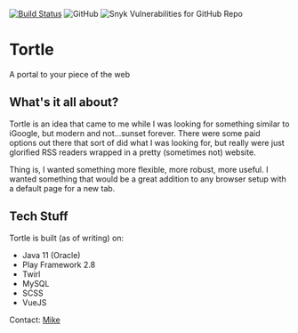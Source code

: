 [![Build Status](https://travis-ci.com/desertrat-io/tortle.svg?branch=master)](https://travis-ci.com/desertrat-io/tortle)
![GitHub](https://img.shields.io/github/license/desertrat-io/tortle)
![Snyk Vulnerabilities for GitHub Repo](https://img.shields.io/snyk/vulnerabilities/github/desertrat-io/tortle)


# Tortle

A portal to your piece of the web

## What's it all about?

Tortle is an idea that came to me while I was looking for something similar to iGoogle, but modern and
not...sunset forever. There were some paid options out there that sort of did what I was looking for, but really
were just glorified RSS readers wrapped in a pretty (sometimes not) website.

Thing is, I wanted something more flexible, more robust, more useful. I wanted something that would be a great addition
to any browser setup with a default page for a new tab.

## Tech Stuff

Tortle is built (as of writing) on:

- Java 11 (Oracle)
- Play Framework 2.8
- Twirl
- MySQL
- SCSS
- VueJS

Contact: [Mike](mailto:mike@desertrat.io)